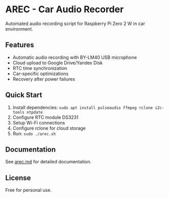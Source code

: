 # AREC - Car Audio Recorder

Automated audio recording script for Raspberry Pi Zero 2 W in car environment.

## Features
- Automatic audio recording with BY-LM40 USB microphone
- Cloud upload to Google Drive/Yandex Disk
- RTC time synchronization
- Car-specific optimizations
- Recovery after power failures

## Quick Start
1. Install dependencies: `sudo apt install pulseaudio ffmpeg rclone i2c-tools ntpdate`
2. Configure RTC module DS3231
3. Setup Wi-Fi connections
4. Configure rclone for cloud storage
5. Run: `sudo ./arec.sh`

## Documentation
See [arec.md](arec.md) for detailed documentation.

## License
Free for personal use.
